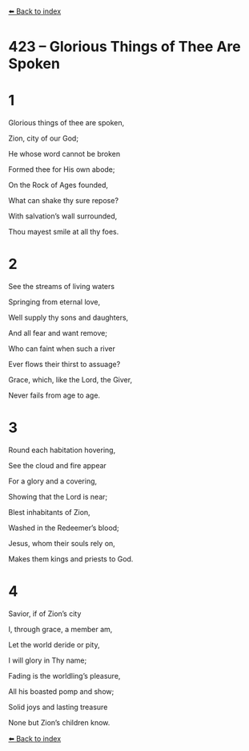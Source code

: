 [⬅️ Back to index](../README.md)

# 423 – Glorious Things of Thee Are Spoken





# 1

Glorious things of thee are spoken,

Zion, city of our God;

He whose word cannot be broken

Formed thee for His own abode;

On the Rock of Ages founded,

What can shake thy sure repose?

With salvation’s wall surrounded,

Thou mayest smile at all thy foes.



# 2

See the streams of living waters

Springing from eternal love,

Well supply thy sons and daughters,

And all fear and want remove;

Who can faint when such a river

Ever flows their thirst to assuage?

Grace, which, like the Lord, the Giver,

Never fails from age to age.



# 3

Round each habitation hovering,

See the cloud and fire appear

For a glory and a covering,

Showing that the Lord is near;

Blest inhabitants of Zion,

Washed in the Redeemer’s blood;

Jesus, whom their souls rely on,

Makes them kings and priests to God.



# 4

Savior, if of Zion’s city

I, through grace, a member am,

Let the world deride or pity,

I will glory in Thy name;

Fading is the worldling’s pleasure,

All his boasted pomp and show;

Solid joys and lasting treasure

None but Zion’s children know.

[⬅️ Back to index](../README.md)

